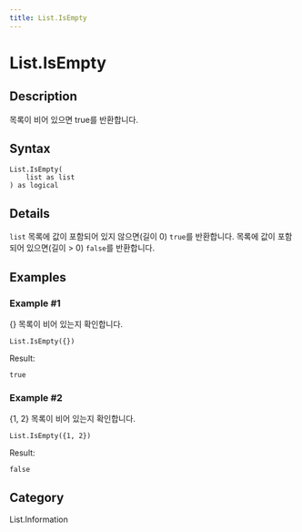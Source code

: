 ```yaml
---
title: List.IsEmpty
---
```


# List.IsEmpty


## Description

목록이 비어 있으면 true를 반환합니다.


## Syntax

```powerquery
List.IsEmpty(
    list as list
) as logical
```


## Details

<code>list</code> 목록에 값이 포함되어 있지 않으면(길이 0) <code>true</code>를 반환합니다. 목록에 값이 포함되어 있으면(길이 > 0) <code>false</code>를 반환합니다.


## Examples

### Example #1 
\{} 목록이 비어 있는지 확인합니다.
```powerquery
List.IsEmpty({})
```

Result: 
```powerquery
true
```


### Example #2 
\{1, 2} 목록이 비어 있는지 확인합니다.
```powerquery
List.IsEmpty({1, 2})
```

Result: 
```powerquery
false
```




## Category
List.Information
